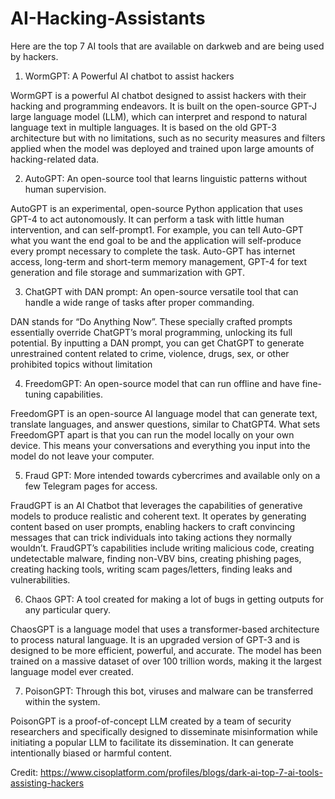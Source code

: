 # AI-Hacking-Assistants

Here are the top 7 AI tools that are available on darkweb and are being used by hackers.

1. WormGPT: A Powerful AI chatbot to assist hackers

  WormGPT is a powerful AI chatbot designed to assist hackers with their hacking and programming endeavors. It is built on the open-source GPT-J large language model (LLM), which can interpret and respond to natural language text in multiple languages. It is based on the old GPT-3 architecture but with no     limitations, such as no security measures and filters applied when the model was deployed and trained upon large amounts of hacking-related data.

2. AutoGPT: An open-source tool that learns linguistic patterns without human supervision.

  AutoGPT is an experimental, open-source Python application that uses GPT-4 to act autonomously. It can perform a task with little human intervention, and can self-prompt1. For example, you can tell Auto-GPT what you want the end goal to be and the application will self-produce every prompt necessary to complete the task. Auto-GPT has internet access, long-term and short-term memory management, GPT-4 for text generation and file storage and summarization with GPT.

3. ChatGPT with DAN prompt: An open-source versatile tool that can handle a wide range of tasks after proper commanding.

  DAN stands for “Do Anything Now”. These specially crafted prompts essentially override ChatGPT’s moral programming, unlocking its full potential. By inputting a DAN prompt, you can get ChatGPT to generate unrestrained content related to crime, violence, drugs, sex, or other prohibited topics without limitation

4. FreedomGPT: An open-source model that can run offline and have fine-tuning capabilities.

  FreedomGPT is an open-source AI language model that can generate text, translate languages, and answer questions, similar to ChatGPT4. What sets FreedomGPT apart is that you can run the model locally on your own device. This means your conversations and everything you input into the model do not leave your computer.

5. Fraud GPT: More intended towards cybercrimes and available only on a few Telegram pages for access.

  FraudGPT is an AI Chatbot that leverages the capabilities of generative models to produce realistic and coherent text. It operates by generating content based on user prompts, enabling hackers to craft convincing messages that can trick individuals into taking actions they normally wouldn’t. FraudGPT’s capabilities include writing malicious code, creating undetectable malware, finding non-VBV bins, creating phishing pages, creating hacking tools, writing scam pages/letters, finding leaks and vulnerabilities.

6. Chaos GPT: A tool created for making a lot of bugs in getting outputs for any particular query.

  ChaosGPT is a language model that uses a transformer-based architecture to process natural language. It is an upgraded version of GPT-3 and is designed to be more efficient, powerful, and accurate. The model has been trained on a massive dataset of over 100 trillion words, making it the largest language model ever created.

7. PoisonGPT: Through this bot, viruses and malware can be transferred within the system.

  PoisonGPT is a proof-of-concept LLM created by a team of security researchers and specifically designed to disseminate misinformation while initiating a popular LLM to facilitate its dissemination. It can generate intentionally biased or harmful content.

Credit: https://www.cisoplatform.com/profiles/blogs/dark-ai-top-7-ai-tools-assisting-hackers

